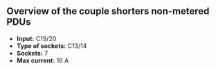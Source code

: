 ## Overview of the couple shorters non-metered PDUs

* **Input:** C19/20
* **Type of sockets:** C13/14
* **Sockets:** 7
* **Max current:** 16 A
